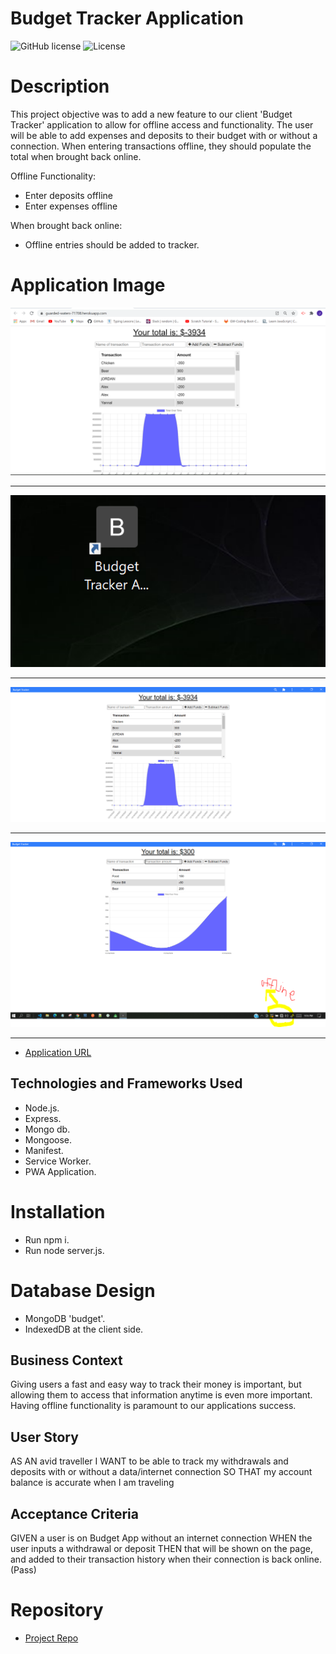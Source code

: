 # Budget Tracker Application

![GitHub license](https://img.shields.io/badge/Made%20by-%40Eng.JordanNaei-orange)
![License](https://img.shields.io/badge/License-ISC-blue.svg "License Badge")

# Description

This project objective was to add a new feature to our client 'Budget Tracker' application to allow for offline access and functionality. The user will be able to add expenses and deposits to their budget with or without a connection. When entering transactions offline, they should populate the total when brought back online.

Offline Functionality:

  * Enter deposits offline
  * Enter expenses offline

When brought back online:

  * Offline entries should be added to tracker.


# Application Image

![Application main page](https://github.com/JordanNaei/budgetTracker/blob/master/public/img/app1.PNG?raw=true)

<hr>

![Application Local Machine Icon](https://github.com/JordanNaei/budgetTracker/blob/master/public/img/DTIcon.PNG?raw=true)

<hr>

![Application Local Machine Version ](https://github.com/JordanNaei/budgetTracker/blob/master/public/img/appDT.PNG?raw=true)

<hr>

![Application Offline Mode](https://github.com/JordanNaei/budgetTracker/blob/master/public/img/AppOffline.PNG?raw=true)

<hr>

- [Application URL](https://guarded-waters-71708.herokuapp.com/)

## Technologies and Frameworks Used
- Node.js.
- Express.
- Mongo db.
- Mongoose.
- Manifest.
- Service Worker.
- PWA Application.


# Installation
- Run npm i.
- Run node server.js.

# Database Design
- MongoDB 'budget'.
- IndexedDB at the client side.

## Business Context
Giving users a fast and easy way to track their money is important, but allowing them to access that information anytime is even more important. Having offline functionality is paramount to our applications success.

## User Story
AS AN avid traveller
I WANT to be able to track my withdrawals and deposits with or without a data/internet connection
SO THAT my account balance is accurate when I am traveling

## Acceptance Criteria
GIVEN a user is on Budget App without an internet connection
WHEN the user inputs a withdrawal or deposit
THEN that will be shown on the page, and added to their transaction history when their connection is back online.(Pass)

# Repository

- [Project Repo]()
